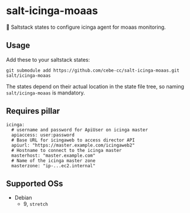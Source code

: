 # salt-icinga-moaas

:wrench: Saltstack states to configure icinga agent for moaas monitoring.

## Usage

Add these to your saltstack states:

    git submodule add https://github.com/cebe-cc/salt-icinga-moaas.git salt/icinga-moaas
    
The states depend on their actual location in the state file tree, so naming `salt/icinga-moaas` is mandatory.

## Requires pillar

```sls
icinga:
  # username and password for ApiUser on icinga master
  apiaccess: user:password
  # Base URL for icingaweb to access director API
  apiurl: "https://master.example.com/icingaweb2"
  # Hostname to connect to the icinga master
  masterhost: "master.example.com"
  # Name of the icinga master zone
  masterzone: "ip-...ec2.internal"

```

## Supported OSs

- Debian
  - 9, `stretch`
